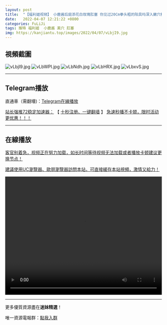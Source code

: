 ```yaml
---
layout: post
title:  "【福利姬视频】 小鹿酱后庭添花白玫瑰肛塞 你见过20Cm拳头粗的阳具吗深入嫩穴极爽无比 "
date:   2022-04-07 12:21:22 +0800
categories: FuLiJi
tags: 推特 福利姬  小鹿酱 美穴 肛塞
img: https://kanjiantu.top/images/2022/04/07/vLbjI9.jpg
---
```



## 視頻截圖

![vLbjI9.jpg](https://kanjiantu.top/images/2022/04/07/vLbjI9.jpg)
![vLbWPI.jpg](https://kanjiantu.top/images/2022/04/07/vLbWPI.jpg)
![vLbNdh.jpg](https://kanjiantu.top/images/2022/04/07/vLbNdh.jpg)
![vLbHRX.jpg](https://kanjiantu.top/images/2022/04/07/vLbHRX.jpg)
![vLbxvS.jpg](https://kanjiantu.top/images/2022/04/07/vLbxvS.jpg)

* * *
## Telegram播放

直通車（需翻墻)：[Telegram在線播放](https://t.me/mimeijingxuan/509)

<u>站长强推72稳定加速器：</u> 【 [十秒注册、一键翻墙](https://72vpn.xyz/#/register?code=mimei) 】
<u>  急速秒播不卡顿，限时活动更优惠！！！</u>
* * *
## 在線播放
<u>客官别着急，视频正在努力加载，如长时间等待视频无法加载或者播放卡顿建议更换节点！</u>

<u>建議使用UC瀏覽器、歐朋瀏覽器訪問本站，可直接緩存本站視頻，激情又給力！</u>
<center><video src="https://cdn.publer.io/uploads/videos/624c4cc1db279713e435e383/b426201ac03a2f020ec277a85f5a4f69.mp4" width="100%" height="380px" controls="controls"></video></center>

* * *
更多優質資源盡在**迷妹精選**！

唯一資源電報群：[點我入群](https://t.me/mimeijingxuan)


